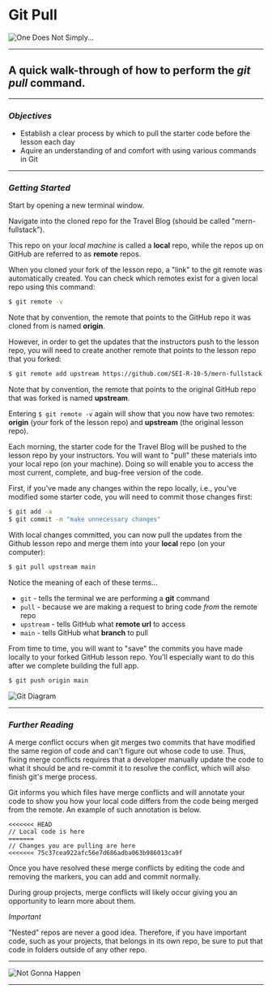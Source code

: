 # Git Pull

![One Does Not Simply...](https://i.imgur.com/1iyfbDr.jpg)

***

## A quick walk-through of how to perform the _git pull_ command.
***

### ***Objectives***

* Establish a clear process by which to pull the starter code before the lesson each day
* Aquire an understanding of and comfort with using various commands in Git
***

### ***Getting Started***

Start by opening a new terminal window.

Navigate into the cloned repo for the Travel Blog (should be called "mern-fullstack").

This repo on your _local machine_ is called a **local** repo, while the repos up on GitHub are referred to as **remote** repos.

When you cloned your fork of the lesson repo, a "link" to the git remote was automatically created. You can check which remotes exist for a given local repo using this command:
```sh
$ git remote -v
```

Note that by convention, the remote that points to the GitHub repo it was cloned from is named **origin**.

However, in order to get the updates that the instructors push to the lesson repo, you will need to create another remote that points to the lesson repo that you forked:
```sh
$ git remote add upstream https://github.com/SEI-R-10-5/mern-fullstack.git
```

Note that by convention, the remote that points to the original GitHub repo that was forked is named **upstream**.

Entering `$ git remote -v` again will show that you now have two remotes: **origin** (*your* fork of the lesson repo) and **upstream** (the original lesson repo).

Each morning, the starter code for the Travel Blog will be pushed to the lesson repo by your instructors. You will want to "pull" these materials into your local repo (on your machine). Doing so will enable you to access the most current, complete, and bug-free version of the code.

First, if you've made any changes within the repo locally, i.e., you've modified some starter code, you will need to commit those changes first:
```sh
$ git add -a
$ git commit -m "make unnecessary changes"
```

With local changes committed, you can now pull the updates from the Github lesson repo and merge them into your **local** repo (on your computer):
```sh
$ git pull upstream main
```

Notice the meaning of each of these terms...
* `git` - tells the terminal we are performing a **git** command
* `pull` - because we are making a request to bring code _from_ the remote repo
* `upstream` - tells GitHub what **remote url** to access
* `main` - tells GitHub what **branch** to pull

From time to time, you will want to "save" the commits you have made locally to your forked GitHub lesson repo. You'll especially want to do this after we complete building the full app.
```sh
$ git push origin main
```

![Git Diagram](https://i.imgur.com/Y5yiasy.png)
***

### ***Further Reading***

A merge conflict occurs when git merges two commits that have modified the same region of code and can't figure out whose code to use. Thus, fixing merge conflicts requires that a developer manually update the code to what it should be and re-commit it to resolve the conflict, which will also finish git's merge process.

Git informs you which files have merge conflicts and will annotate your code to show you how your local code differs from the code being merged from the remote. An example of such annotation is below.

```
<<<<<<< HEAD
// Local code is here
======= 
// Changes you are pulling are here
<<<<<<< 75c37cea922afc56e7d686adba063b986013ca9f
```

Once you have resolved these merge conflicts by editing the code and removing the markers, you can add and commit normally.

During group projects, merge conflicts will likely occur giving you an opportunity to learn more about them.

*Important*

"Nested" repos are never a good idea. Therefore, if you have important code, such as your projects, that belongs in its own repo, be sure to put that code in folders outside of any other repo.
***

![Not Gonna Happen](https://i.imgur.com/kTObg5e.jpg)
***